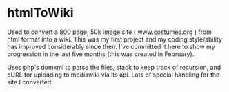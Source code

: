 htmlToWiki
==========

Used to convert a 800 page, 50k image site ( www.costumes.org ) from html format into a wiki. This
was my first project and my coding style/ability has improved considerably since then. I've 
committed it here to show my progression in the last five months (this was created in February).

Uses php's domxml to parse the files, stack to keep track of recursion, and cURL for uploading to
mediawiki via its api. Lots of special handling for the site I converted.
